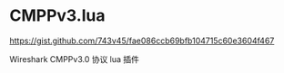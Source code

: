 # CMPPv3.lua

https://gist.github.com/743v45/fae086ccb69bfb104715c60e3604f467

Wireshark CMPPv3.0 协议 lua 插件

